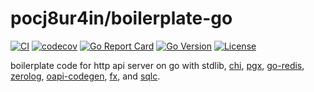 # pocj8ur4in/boilerplate-go

[![CI](https://github.com/pocj8ur4in/boilerplate-go/workflows/CI/badge.svg)](https://github.com/pocj8ur4in/boilerplate-go/actions)
[![codecov](https://codecov.io/gh/pocj8ur4in/boilerplate-go/branch/main/graph/badge.svg)](https://codecov.io/gh/pocj8ur4in/boilerplate-go)
[![Go Report Card](https://goreportcard.com/badge/github.com/pocj8ur4in/boilerplate-go)](https://goreportcard.com/report/github.com/pocj8ur4in/boilerplate-go)
[![Go Version](https://img.shields.io/github/go-mod/go-version/pocj8ur4in/boilerplate-go)](https://github.com/pocj8ur4in/boilerplate-go)
[![License](https://img.shields.io/github/license/pocj8ur4in/boilerplate-go)](https://github.com/pocj8ur4in/boilerplate-go/blob/main/LICENSE)

boilerplate code for http api server on go with stdlib, [chi](https://github.com/go-chi/chi), [pgx](https://github.com/jackc/pgx), [go-redis](https://github.com/redis/go-redis), [zerolog](https://github.com/rs/zerolog), [oapi-codegen](https://github.com/deepmap/oapi-codegen), [fx](https://github.com/uber-go/fx), and [sqlc](https://github.com/sqlc-dev/sqlc).
